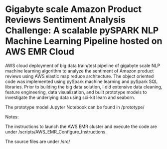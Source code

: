 #  Gigabyte scale Amazon Product Reviews Sentiment Analysis Challenge: A scalable pySPARK NLP Machine Learning Pipeline hosted on AWS EMR Cloud
AWS cloud deployment of big data train/test pipeline of gigabyte scale NLP machine learning algorithm to analyze the sentiment of Amazon product reviews using AWS elastic map reduce architecture. The object oriented code was implemented using pySpark machine learning and pySpark SQL libraries. Prior to building the big data solution, I
did extensive data cleaning, feature engineering, data visualization, and built prototype models to investigate the underlying data using sci-kit learn and seaborn.

The prototype model Jupyter Notebook can be found in /prototype/

Notes:

The instructions to launch the AWS EMR cluster and execute the code are under /scripts/AWS_EMR_Configure_Instructions.

The source files are under /src/

